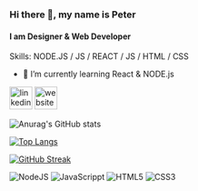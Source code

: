 ### Hi there 👋, my name is Peter
#### I am Designer & Web Developer 

Skills: NODE.JS / JS / REACT / JS / HTML / CSS

- 🌱 I’m currently learning React & NODE.js 


[<img src='https://cdn.jsdelivr.net/npm/simple-icons@3.0.1/icons/linkedin.svg' alt='linkedin' height='40'>](https://www.linkedin.com/in/https://www.linkedin.com/in/peter-sivak-profile//)  [<img src='https://cdn.jsdelivr.net/npm/simple-icons@3.0.1/icons/icloud.svg' alt='website' height='40'>](https://sivo91.github.io/PeterS/html/intro.html)  


![Anurag's GitHub stats](https://github-readme-stats.vercel.app/api?username=sivo91&show_icons=true&theme=radical)

[![Top Langs](https://github-readme-stats.vercel.app/api/top-langs/?username=sivo91&layout=compact)](https://github.com/anuraghazra/github-readme-stats)

[![GitHub Streak](https://github-readme-streak-stats.herokuapp.com/?user=sivo91)](https://git.io/streak-stats)

<img alt="NodeJS" src="https://img.shields.io/badge/node.js-%23485D.svg? style=for-the-badge&logo=node-dot-js&logoColor=white"/>

<img alt="JavaScrippt" src="https://img.shields.io/badge/javascript-%23323330.svg? style=for-the-badge&logo=javascript-js&logoColor=%23F7DF1E"/>

<img alt="HTML5" src="https://img.shields.io/badge/html5-%23F7DF1E.svg? style=for-the-badge&logo=html5&logoColor=%white"/>

<img alt="CSS3" src="https://img.shields.io/badge/css3-%231572B6.svg? style=for-the-badge&logo=css3&logoColor=%white"/>



